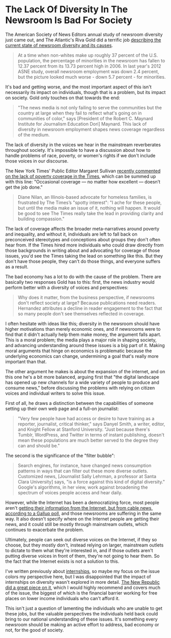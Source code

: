 # The Lack Of Diversity In The Newsroom Is Bad For Society #

The American Society of News Editors annual study of newsroom diversity just came out, and The Atlantic's Riva Gold did a terrific job [describing the current state of newsroom diversity and its causes](http://www.theatlantic.com/national/archive/2013/07/newsroom-diversity-a-casualty-of-journalisms-financial-crisis/277622/ "Newsroom Diversity: A Casualty of Journalism's Financial Crisis").

>At a time when non-whites make up roughly 37 percent of the U.S. population, the percentage of minorities in the newsroom has fallen to 12.37 percent from its 13.73 percent high in 2006. In last year's 2012 ASNE study, overall newsroom employment was down 2.4 percent, but the picture looked much worse - down 5.7 percent - for minorities.

It's bad and getting worse, and the most important aspect of this isn't necessarily its impact on individuals, though that is a problem, but its impact on society. Gold only touches on that towards the end:

> "The news media is not only failing to serve the communities but the country at large when they fail to reflect what's going on in communities of color," says [President of the Robert C. Maynard Institute for Journalism Education Dori] Maynard. This lack of diversity in newsroom employment shapes news coverage regardless of the medium.

The lack of diversity in the voices we hear in the mainstream reverberates throughout society. It's impossible to have a discussion about how to handle problems of race, poverty, or women's rights if we don't include those voices in our discourse.

The New York Times' Public Editor Margaret Sullivan [recently commented on the lack of poverty coverage in the Times](http://www.nytimes.com/2013/06/02/public-editor/those-in-poverty-go-wanting-even-in-the-times.html?pagewanted=all "Too Little for So Many, Even in The Times"), which can be summed up with this line: "Occasional coverage — no matter how excellent — doesn’t get the job done."

> Diane Nilan, an Illinois-based advocate for homeless families, is frustrated by The Times’s "spotty interest": "I ache for these people, but until the media make an issue of it, nothing will happen. It would be good to see The Times really take the lead in providing clarity and building compassion."

The lack of coverage affects the broader meta-narratives around poverty and inequality, and without it, individuals are left to fall back on preconceived stereotypes and conceptions about groups they don't often hear from. If the Times hired more individuals who could draw directly from those backgrounds in writing about and advocating for coverage of those issues, you'd see the Times taking the lead on something like this. But they don't have those people, they can't do those things, and everyone suffers as a result.

The bad economy has a lot to do with the cause of the problem.  There are basically two responses Gold has to this: first, the news industry would perform better with a diversity of voices and perspectives:

> Why does it matter, from the business perspective, if newsrooms don't reflect society at large? Because publications need readers. Hernandez attributes a decline in reader engagement to the fact that so many people don't see themselves reflected in coverage.

I often hesitate with ideas like this; diversity in the newsroom should have higher motivations than merely economic ones, and if newsrooms were to find that it didn't actually help them make money, the argument falls apart. This is a moral problem; the media plays a major role in shaping society, and advancing understanding around these issues is a big part of it. Making moral arguments that hinge on economics is problematic because the underlying economics can change, undermining a goal that's really more important than that.

The other argument he makes is about the expansion of the internet, and on this one he's a bit more balanced, arguing first that "the digital landscape has opened up new channels for a wide variety of people to produce and consume news," before discussing the problems with relying on citizen voices and individual writers to solve this issue.

First of all, he draws a distinction between the capabilities of someone setting up their own web page and a full-on journalist:

> "Very few people have had access or desire to have training as a reporter, journalist, critical thinker," says Danyel Smith, a writer, editor, and Knight Fellow at Stanford University. "Just because there's Tumblr, WordPress, and Twitter in terms of instant publishing, doesn't mean these populations are much better served to the degree they can and should be."

The second is the significance of the "filter bubble":

> Search engines, for instance, have changed news consumption patterns in ways that can filter out these more diverse outlets. Customized news, [Journalist Sally Lehrman, a professor at Santa Clara University] says, "is a force against this kind of digital diversity." Google's algorithms, in her view, work against broadening the spectrum of voices people access and hear daily.

However, while the Internet has been a democratizing force, most people aren't [getting their information from the Internet, but from cable news, according to a Gallup poll](http://www.ibtimes.com/gallup-poll-online-news-second-broadcast-tv-news-us-infographic-1336893 "Gallup Poll: Online News Second To Broadcast TV News In the US [Infographic]"), and those newsrooms are suffering in the same way.  It also doesn't specify where on the Internet people are getting their news, and it could still be mostly through mainstream outlets, which continues to exacerbate the problem.

Ultimately, people can seek out diverse voices on the Internet, if they so choose, but they mostly don't, instead relying on larger, mainstream outlets to dictate to them what they're interested in, and if those outlets aren't putting diverse voices in front of them, they're not going to hear them.  So the fact that the Internet exists is not a solution to this.

I've written previously about [internships](http://www.ibtimes.com/fighting-words/praise-getting-paid-support-internships-get-facts-wrong-1331691 "In Praise Of Getting Paid: Support For Internships Get The Facts Wrong"), so maybe my focus on the issue colors my perspective here, but I was disappointed that the impact of internships on diversity wasn't explored in more detail. [The New Republic did a great piece on it](http://www.newrepublic.com/article/politics/intern-or-die "Intern Or Die"), which I would highly recommend and covers much of the issue, the biggest of which is the financial barrier working for free places on lower income individuals who can't afford it.

This isn't just a question of lamenting the individuals who are unable to get these jobs, but the valuable perspectives the individuals held back could bring to our national understanding of these issues. It's something every newsroom should be making an active effort to address, bad economy or not, for the good of society.